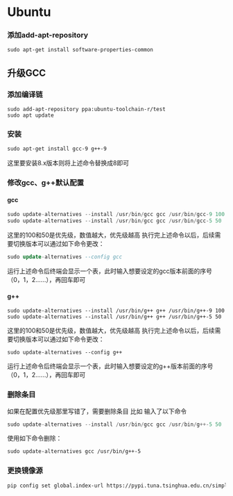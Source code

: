 # Ubuntu



### 添加add-apt-repository

```
sudo apt-get install software-properties-common
```



## 升级GCC

### 添加编译链

```smali
sudo add-apt-repository ppa:ubuntu-toolchain-r/test
sudo apt update
```

### 安装

```apache
sudo apt-get install gcc-9 g++-9
```

这里要安装8.x版本则将上述命令替换成8即可

### 修改gcc、g++默认配置

#### gcc

```awk
sudo update-alternatives --install /usr/bin/gcc gcc /usr/bin/gcc-9 100
sudo update-alternatives --install /usr/bin/gcc gcc /usr/bin/gcc-5 50
```

这里的100和50是优先级，数值越大，优先级越高
执行完上述命令以后，后续需要切换版本可以通过如下命令更改：

```sql
sudo update-alternatives --config gcc
```

运行上述命令后终端会显示一个表，此时输入想要设定的gcc版本前面的序号（0，1，2……），再回车即可

#### g++

```brainfuck
sudo update-alternatives --install /usr/bin/g++ g++ /usr/bin/g++-9 100
sudo update-alternatives --install /usr/bin/g++ g++ /usr/bin/g++-5 50
```

这里的100和50是优先级，数值越大，优先级越高
执行完上述命令以后，后续需要切换版本可以通过如下命令更改：

```brainfuck
sudo update-alternatives --config g++
```

运行上述命令后终端会显示一个表，此时输入想要设定的g++版本前面的序号（0，1，2……），再回车即可

### 删除条目

如果在配置优先级那里写错了，需要删除条目
比如 输入了以下命令

```awk
sudo update-alternatives --install /usr/bin/gcc gcc /usr/bin/g++-5 50
```

使用如下命令删除：

```apache
sudo update-alternatives gcc /usr/bin/g++-5
```



### 更换镜像源

```bash
pip config set global.index-url https://pypi.tuna.tsinghua.edu.cn/simple
```



